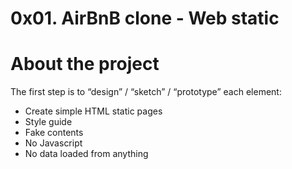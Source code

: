 # 0x01. AirBnB clone - Web static

# About the project
The first step is to “design” / “sketch” / “prototype” each element:
* Create simple HTML static pages
* Style guide
* Fake contents
* No Javascript
* No data loaded from anything
